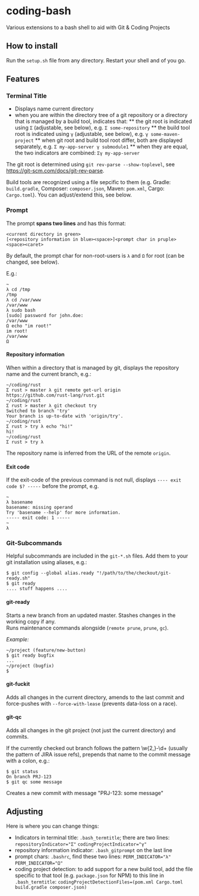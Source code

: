 # coding-bash
Various extensions to a bash shell to aid with Git &amp; Coding Projects

## How to install

Run the `setup.sh` file from any directory. Restart your shell and of you go.

## Features

### Terminal Title

* Displays name current directory
* when you are within the directory tree of a git repository or a directory that is managed by a build tool, indicates that:
** the git root is indicated using `Σ` (adjustable, see below), e.g. `Σ some-repository`
** the build tool root is indicated using `γ` (adjustable, see below), e.g. `γ some-maven-project`
** when git root and build tool root differ, both are displayed separately, e.g. `Σ my-app-server γ submodule1`
** when they are equal, the two indicators are combined: `Σγ my-app-server`

The git root is determined using `git rev-parse --show-toplevel`, see https://git-scm.com/docs/git-rev-parse.

Build tools are recognized using a file sepcific to them (e.g. Gradle: `build.gradle`, Composer: `composer.json`,
Maven: `pom.xml`, Cargo: `Cargo.toml`). You can adjust/extend this, see below.

### Prompt

The prompt **spans two lines** and has this format:

```
<current directory in green>
[<repository information in blue><space>]<prompt char in pruple><space><caret>
```

By default, the prompt char for non-root-users is `λ` and `Ω` for root (can be changed, see below).

E.g.:

```
~
λ cd /tmp
/tmp
λ cd /var/www
/var/www
λ sudo bash
[sudo] password for john.doe: 
/var/www
Ω echo "im root!"
im root!
/var/www
Ω 
```

#### Repository information

When within a directory that is managed by git, displays the repository name and the current branch, e.g.:

```
~/coding/rust
Σ rust > master λ git remote get-url origin
https://github.com/rust-lang/rust.git
~/coding/rust
Σ rust > master λ git checkout try
Switched to branch 'try'
Your branch is up-to-date with 'origin/try'.
~/coding/rust
Σ rust > try λ echo "hi!"
hi!
~/coding/rust
Σ rust > try λ 
```

The repository name is inferred from the URL of the remote `origin`.

#### Exit code

If the exit-code of the previous command is not null, displays `---- exit code $? -----` before the prompt, e.g.

```
~
λ basename
basename: missing operand
Try 'basename --help' for more information.
----- exit code: 1 -----
~
λ 
```

### Git-Subcommands

Helpful subcommands are included in the `git-*.sh` files. Add them to your git installation using aliases, e.g.:

    $ git config --global alias.ready "!/path/to/the/checkout/git-ready.sh"
    $ git ready
    .... stuff happens ....
    
#### git-ready

Starts a new branch from an updated master. Stashes changes in the working copy if any.   
Runs maintenance commands alongside (`remote prune`, `prune`, `gc`).

*Example:*

    ~/project (feature/new-button) 
    $ git ready bugfix
    ...
    ~/project (bugfix)
    $

#### git-fuckit

Adds all changes in the current directory, amends to the last commit and force-pushes with `--force-with-lease` (prevents data-loss on a race).

#### git-qc

Adds all changes in the git project (not just the current directory) and commits.

If the currently checked out branch follows the pattern \w{2,}-\d+ (usually the pattern of JIRA issue refs), prepends that name to the commit message with a colon, e.g.:

    $ git status
    On branch PRJ-123
    $ git qc some message
    
Creates a new commit with message "PRJ-123: some message"

## Adjusting

Here is where you can change things:

* Indicators in terminal title: `.bash_termtitle`; there are two lines:
  `repositoryIndicator="Σ"`
  `codingProjectIndicator="γ"`
* repository information indicator: `.bash_gitprompt` on the last line
* prompt chars: `.bashrc`, find these two lines:
  `PERM_INDICATOR="λ"`
  `PERM_INDICATOR="Ω"`
* coding project detection: to add support for a new build tool, add the file specific to that tool (e.g. `package.json` for NPM)
  to this line in `.bash_termtitle`: `codingProjectDetectionFiles=(pom.xml Cargo.toml build.gradle composer.json)`
